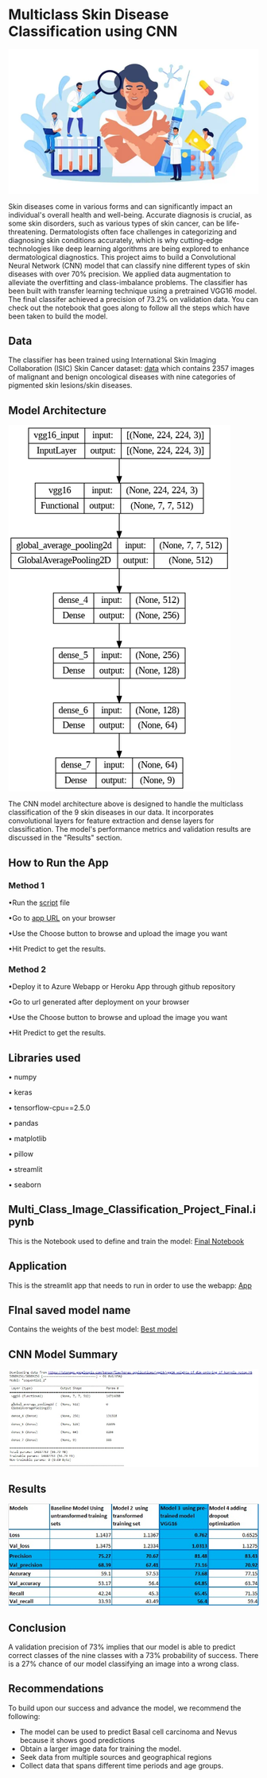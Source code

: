 # Multiclass Skin Disease Classification using CNN
![image](images/image1.jpg)

Skin diseases come in various forms and can significantly impact an individual's overall health and well-being. Accurate diagnosis is crucial, as some skin disorders, such as various types of skin cancer, can be life-threatening. Dermatologists often face challenges in categorizing and diagnosing skin conditions accurately, which is why cutting-edge technologies like deep learning algorithms are being explored to enhance dermatological diagnostics. This project aims to build a Convolutional Neural Network (CNN) model that can classify nine different types of skin diseases with over 70% precision.
We applied data augmentation to alleviate the overfitting and class-imbalance problems. The classifier has been built with transfer learning technique using a pretrained VGG16 model. The final classifer achieved a precision of 73.2% on validation data. You can check out the notebook that goes along to follow all the steps which have been taken to build the model.

## Data
The classifier has been trained using International Skin Imaging Collaboration (ISIC) Skin Cancer dataset: [data](data_cnn) which contains 2357 images of malignant and benign oncological diseases with nine categories of pigmented skin lesions/skin diseases.

## Model Architecture
![Architecture](images/image2.png)

The CNN model architecture above is designed to handle the multiclass classification of the 9 skin diseases in our data. It incorporates convolutional layers for feature extraction and dense layers for classification. The model's performance metrics and validation results are discussed in the "Results" section.

## How to Run the App
### Method 1
•Run the [script](CNN.py) file

•Go to [app URL]() on your browser

•Use the Choose button to browse and upload the image you want

•Hit Predict to get the results.

### Method 2
•Deploy it to Azure Webapp or Heroku App through github repository

•Go to url generated after deployment on your browser

•Use the Choose button to browse and upload the image you want

•Hit Predict to get the results.

## Libraries used
• numpy

• keras

• tensorflow-cpu==2.5.0

• pandas

• matplotlib

• pillow

• streamlit

• seaborn

##  Multi_Class_Image_Classification_Project_Final.ipynb
This is the Notebook used to define and train the model: [Final Notebook](Multi_Class_Image_Classification_Project_Final_(1).ipynb)

## Application
This is the streamlit app that needs to run in order to use the webapp: [App](CNN.py)

## FInal saved model name
Contains the weights of the best model: [Best model]()

## CNN Model Summary
![Model Summary](images/image3.jpg)
  
## Results
![Mpdel comparison](images/image4.jpg)

## Conclusion
A validation precision of 73%  implies that our model is able to predict correct classes of the nine classes with a 73% probability of success. There is a 27% chance of our model classifying an image into a wrong class.

  
## Recommendations
To build upon our success and advance the model, we recommend the following:
* The model can be used to predict Basal cell carcinoma and Nevus because it shows good predictions
* Obtain a larger image data for training the model.
* Seek data from multiple sources and geographical regions
* Collect data that spans different time periods and age groups.
  
